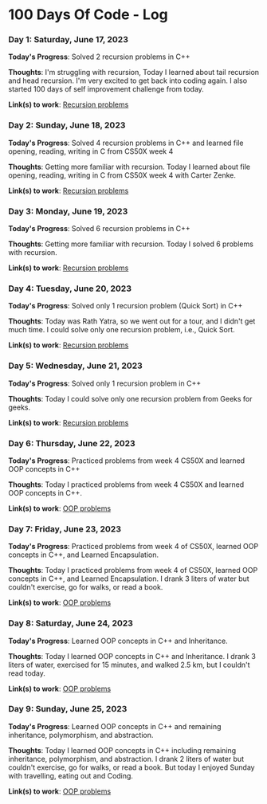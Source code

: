 # 100 Days Of Code - Log

### Day 1: Saturday, June 17, 2023

**Today's Progress**: Solved 2 recursion problems in C++

**Thoughts**: I'm struggling with recursion, Today I learned about tail recursion and head recursion. I'm very excited to get back into coding again. I also started 100 days of self improvement challenge from today.

**Link(s) to work**: [Recursion problems](https://github.com/Swastik-Chakravorty/Learning_CPP/tree/master/recursion)

### Day 2: Sunday, June 18, 2023

**Today's Progress**: Solved 4 recursion problems in C++ and learned file opening, reading, writing in C from CS50X week 4

**Thoughts**: Getting more familiar with recursion. Today I learned about file opening, reading, writing in C from CS50X week 4 with Carter Zenke.

**Link(s) to work**: [Recursion problems](https://github.com/Swastik-Chakravorty/Learning_CPP/tree/master/recursion)

### Day 3: Monday, June 19, 2023

**Today's Progress**: Solved 6 recursion problems in C++

**Thoughts**: Getting more familiar with recursion. Today I solved 6 problems with recursion.

**Link(s) to work**: [Recursion problems](https://github.com/Swastik-Chakravorty/Learning_CPP/tree/master/recursion)

### Day 4: Tuesday, June 20, 2023

**Today's Progress**: Solved only 1 recursion problem (Quick Sort) in C++

**Thoughts**: Today was Rath Yatra, so we went out for a tour, and I didn't get much time. I could solve only one recursion problem, i.e., Quick Sort.

**Link(s) to work**: [Recursion problems](https://github.com/Swastik-Chakravorty/Learning_CPP/tree/master/recursion)

### Day 5: Wednesday, June 21, 2023

**Today's Progress**: Solved only 1 recursion problem in C++

**Thoughts**: Today I could solve only one recursion problem from Geeks for geeks.

**Link(s) to work**: [Recursion problems](https://github.com/Swastik-Chakravorty/Learning_CPP/tree/master/recursion)

### Day 6: Thursday, June 22, 2023

**Today's Progress**: Practiced problems from week 4 CS50X and learned OOP concepts in C++

**Thoughts**: Today I practiced problems from week 4 CS50X and learned OOP concepts in C++.

**Link(s) to work**: [OOP problems](https://github.com/Swastik-Chakravorty/Learning_CPP/tree/master/OOP)

### Day 7: Friday, June 23, 2023

**Today's Progress**: Practiced problems from week 4 of CS50X, learned OOP concepts in C++, and Learned Encapsulation.

**Thoughts**: Today I practiced problems from week 4 of CS50X, learned OOP concepts in C++, and Learned Encapsulation. I drank 3 liters of water but couldn't exercise, go for walks, or read a book.

**Link(s) to work**: [OOP problems](https://github.com/Swastik-Chakravorty/Learning_CPP/tree/master/OOP)

### Day 8: Saturday, June 24, 2023

**Today's Progress**: Learned OOP concepts in C++ and Inheritance.

**Thoughts**: Today I learned OOP concepts in C++ and Inheritance. I drank 3 liters of water, exercised for 15 minutes, and walked 2.5 km, but I couldn't read today.

**Link(s) to work**: [OOP problems](https://github.com/Swastik-Chakravorty/Learning_CPP/tree/master/OOP)

### Day 9: Sunday, June 25, 2023

**Today's Progress**: Learned OOP concepts in C++ and remaining inheritance, polymorphism, and abstraction.

**Thoughts**: Today I learned OOP concepts in C++ including remaining inheritance, polymorphism, and abstraction. I drank 2 liters of water but couldn't exercise, go for walks, or read a book. But today I enjoyed Sunday with travelling, eating out and Coding.

**Link(s) to work**: [OOP problems](https://github.com/Swastik-Chakravorty/Learning_CPP/tree/master/OOP)

